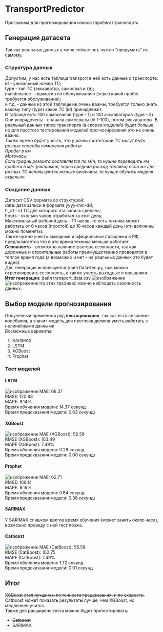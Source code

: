 # TransportPredictor
Программа для прогнозирования износа (пробега) транспорта
## Генерация датасета
Так как реальных данных у меня сейчас нет, нужно "придумать" их самому.
### Структура данных
Допустим, у нас есть таблица transport в ней есть данные о транспорте:\
id - уникальный номер ТС;\
type - тип ТС (экскаватор, самосвал и тд);\
maintenance - норматив по обслуживанию (через какой пробег требуется обслуживание);\
и т.д. - данные из этой таблицы не очень важны, требуется только знать какому типу (type) какое ТС (id) принадлежит.\
В таблице есть 100 самосвалов (type - 1) и 100 экскаваторов (type - 2).\
Они упорядочены - сначала самосвалы (id 1-100), потом экскаваторы. В реальный данных типов транспорта (а скорее моделей) будет больше, но
для простого тестирования моделей прогнозирования это не очень важно.\
_Также нужно будет учесть, что у разных категорий ТС могут быть разные способы измерения работы:_ \
_Пробег в км_ \
_Моточасы_ \
_Если график ремонта составляется по м/ч, то нужно переводить км пробега в м/ч (например, через средний расход топлива)
если же для разных ТС используются разные величины, то лучше обучить модели отдельно._
### Создание данных
Датасет CSV формата со структурой:\
date: дата записи в формате yyyy-mm-dd;\
tr_id - id ТС для которого эта запись сделана;\
hours - сколько часов отработал за этот день;\
Максимальный рабочий день - 10 часов, то есть техника может работать от 0 часов (простой) до 10 часов каждый день (эти величины можно поменять).\
Также нужно учесть выходные и официальные праздники в РФ, предполагается что в это время техника меньше работает.\
**Сезонность** - возможно наличие фактора сезонности, так как дорожные и строительные работы преимущественно проводятся в теплое время года (а возможно и нет - на реальных данных это будет видно).\
Для генерации используется файл DataGen.py, там можно отрегулировать сезонность, а также учесть выходные и праздники.\
**Итог генерации:** файл transport_data.csv
![изображение](https://github.com/user-attachments/assets/d2c5d7ae-5bc4-42fb-ad69-0c0c6e902ac9)
![изображение](https://github.com/user-attachments/assets/2b6bada4-567d-4432-816c-6fc8c536c3fa)
На этих графиках можно наблюдать сезонность данных.
## Выбор модели прогнозирования
Полученный временной ряд **нестационарен**, так как есть сезонные колебания, а значит модель для прогноза должна уметь работать с нелинейными данными. \
Возможные варианты: 
1. SARIMAX
2. LSTM
3. XGBoost
4. Prophet
### Тест моделей
#### LSTM
![изображение](https://github.com/user-attachments/assets/5f3be821-7a6f-4683-ab17-c4e937b42bab)
MAE: 68.37\
RMSE: 120.83\
MAPE: 9.14%\
Время обучения модели: 14.37 секунд\
Время предсказания модели: 0.63 секунд\
#### XGBoost
![изображение](https://github.com/user-attachments/assets/18c6d873-4d97-4ad4-a9b9-3f14a891628c)
MAE (XGBoost): 56.59\
RMSE (XGBoost): 103.49\
MAPE (XGBoost): 7.49%\
Время обучения модели: 0.26 секунд\
Время предсказания модели: 0.00 секунд\
#### Prophet
![изображение](https://github.com/user-attachments/assets/93a5835d-5617-4c6c-a4cf-85d387408121)
MAE: 62.71\
RMSE: 106.14\
MAPE: 9.16%\
Время обучения модели: 0.64 секунд\
Время предсказания модели: 0.36 секунд\
#### SARIMAX
У SARIMAX слишком долгое время обучения (может занять около часа), возможно проведу с ней тест позже.
#### Catboost
![изображение](https://github.com/user-attachments/assets/0c9f4840-2b36-4c27-bdc3-a1d7066da3c9)
MAE (CatBoost): 56.58\
RMSE (CatBoost): 102.75\
MAPE (CatBoost): 7.49%\
Время обучения модели: 1.72 секунд\
Время предсказания модели: 0.01 секунд
## Итог
~~XGBoost стал лучшим и по точности предсказания, и по скорости.~~ \
Catboost может показать результаты лучше, чем XGBoost, но медленнее учится. \
Также для расширеня теста можно будет протестировать:
- ~~Catboost~~
- SARIMAX

